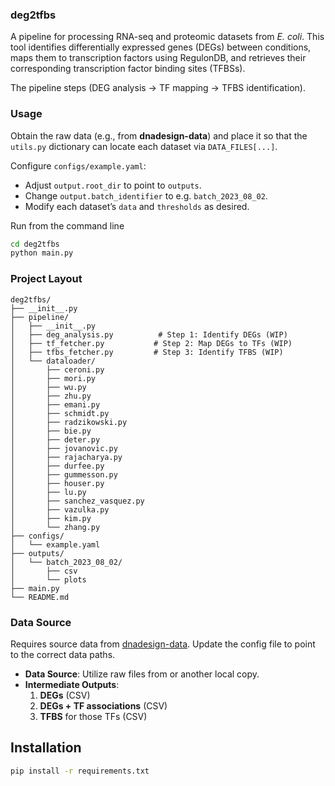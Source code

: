 
### deg2tfbs

A pipeline for processing RNA-seq and proteomic datasets from *E. coli*. This tool identifies differentially expressed genes (DEGs) between conditions, maps them to transcription factors using RegulonDB, and retrieves their corresponding transcription factor binding sites (TFBSs).  

The pipeline steps (DEG analysis → TF mapping → TFBS identification).

### Usage
Obtain the raw data (e.g., from **dnadesign-data**) and place it so that the ```utils.py``` dictionary can locate each dataset via ```DATA_FILES[...]```.

Configure ```configs/example.yaml```:
- Adjust ```output.root_dir``` to point to ```outputs```.
- Change ```output.batch_identifier``` to e.g. ```batch_2023_08_02```.
- Modify each dataset’s ```data``` and ```thresholds``` as desired.

Run from the command line 
```bash
cd deg2tfbs
python main.py
```

###  Project Layout
```
deg2tfbs/
├── __init__.py
├── pipeline/
│   ├── __init__.py
│   ├── deg_analysis.py          # Step 1: Identify DEGs (WIP)
│   ├── tf_fetcher.py           # Step 2: Map DEGs to TFs (WIP)
│   ├── tfbs_fetcher.py         # Step 3: Identify TFBS (WIP)
│   └── dataloader/
│       ├── ceroni.py
│       ├── mori.py
│       ├── wu.py
│       ├── zhu.py
│       ├── emani.py
│       ├── schmidt.py
│       ├── radzikowski.py
│       ├── bie.py
│       ├── deter.py
│       ├── jovanovic.py
│       ├── rajacharya.py
│       ├── durfee.py
│       ├── gummesson.py
│       ├── houser.py
│       ├── lu.py
│       ├── sanchez_vasquez.py
│       ├── vazulka.py
│       ├── kim.py
│       └── zhang.py
├── configs/
│   └── example.yaml
├── outputs/
│   └── batch_2023_08_02/ 
│       ├── csv
│       └── plots
├── main.py
└── README.md

```


### Data Source
Requires source data from [dnadesign-data](https://github.com/e-south/dnadesign-data). Update the config file to point to the correct data paths.

- **Data Source**: Utilize raw files from or another local copy.  
- **Intermediate Outputs**:  
  1. **DEGs** (CSV)  
  2. **DEGs + TF associations** (CSV)  
  3. **TFBS** for those TFs (CSV)  

## Installation

```bash
pip install -r requirements.txt

```
